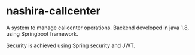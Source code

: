 # nashira-callcenter
A system to manage callcenter operations.
Backend developed in java 1.8, using Springboot framework.

Security is achieved using Spring security and JWT.
